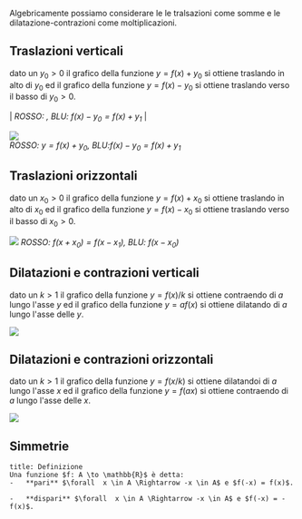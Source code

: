 Algebricamente possiamo considerare le le tralsazioni come somme e le
dilatazione-contrazioni come moltiplicazioni.

## Traslazioni verticali 

dato un $y_0 > 0$ il grafico della funzione $y =f(x) + y_0$ si ottiene
traslando in alto di $y_0$ ed il grafico della funzione $y = f(x) - y_0$
si ottiene traslando verso il basso di $y_0 > 0$.


| *ROSSO: , BLU: $f(x)-y_{0} = f(x) + y_{1}$* |

 
 ![](es_traslazione_verticale.png)              
*ROSSO: $y = f(x) + y_0$, BLU:$f(x)-y_0 = f(x)+y_1$* 

## Traslazioni orizzontali 

dato un $x_0 > 0$ il grafico della funzione $y =f(x) + x_0$ si ottiene
traslando in alto di $x_0$ ed il grafico della funzione $y = f(x) - x_0$
si ottiene traslando verso il basso di $x_0 > 0$.


![](es_traslazione_orizzontale.png)
*ROSSO: $f(x+x_0) = f(x- x_1)$, BLU: $f(x-x_0)$*

## Dilatazioni e contrazioni verticali 

dato un $k > 1$ il grafico della funzione $y = f(x)/k$ si ottiene
contraendo di $a$ lungo l'asse $y$ ed il grafico della funzione
$y = af(x)$ si ottiene dilatando di $a$ lungo l'asse delle $y$.

![](es_dilatazione_verticale.png)

## Dilatazioni e contrazioni orizzontali 

dato un $k > 1$ il grafico della funzione $y = f(x/k)$ si ottiene
dilatandoi di $a$ lungo l'asse $x$ ed il grafico della funzione
$y = f(ax)$ si ottiene contraendo di $a$ lungo l'asse delle $x$.

![](es_dilatazione_orizzontale.png)

## Simmetrie

```ad-note
title: Definizione
Una funzione $f: A \to \mathbb{R}$ è detta:
-   **pari** $\forall  x \in A \Rightarrow -x \in A$ e $f(-x) = f(x)$.

-   **dispari** $\forall  x \in A \Rightarrow -x \in A$ e $f(-x) = -f(x)$.
```
